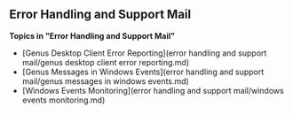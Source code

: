 ## Error Handling and Support Mail

**Topics in "Error Handling and Support Mail"**
* [Genus Desktop Client Error Reporting](error handling and support mail/genus desktop client error reporting.md)
* [Genus Messages in Windows Events](error handling and support mail/genus messages in windows events.md)
* [Windows Events Monitoring](error handling and support mail/windows events monitoring.md)